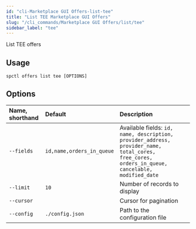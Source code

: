 ```yaml
---
id: "cli-Marketplace GUI Offers-list-tee"
title: "List TEE Marketplace GUI Offers"
slug: "/cli_commands/Marketplace GUI Offers/list/tee"
sidebar_label: "tee"
---
```


List TEE offers

## Usage

```
spctl offers list tee [OPTIONS]
```

## Options

|**Name, shorthand**|**Default**|**Description**|
| :- | :- | :- |
|`--fields`|`id,name,orders_in_queue`|Available fields: `id, name, description, provider_address, provider_name, total_cores, free_cores, orders_in_queue, cancelable, modified_date`|
|`--limit`|`10`|Number of records to display|
|`--cursor`||Cursor for pagination|
|`--config`|`./config.json`|Path to the configuration file|
